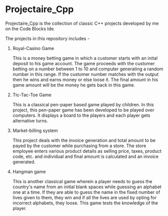 # Projectaire_Cpp
Projectaire_Cpp is the collection of classic C++ projects developed by me on the Code Blocks Ide.

The projects in this repository includes -

  1. Royal-Casino Game
  
      This is a money betting game in which a customer starts with an inital deposit to his game account. The game proceeds with the             customer betting on a number between 1 to 10 and computer generating a random number in this range. If the customer number matches         with the output then he wins and earns money or else loose it. The final amount in his game amount will be the money he gets back in       this game.
  
  
  2. Tic-Tac-Toe Game
  
      This is a classical pen-paper based game played by children. In this project, this pen-paper game has been developed to be played           over computers. It displays a board to the players and each player gets alternative turns.
  
  
  3. Market-billing system
  
      This project deals with the invoice generation and total amount to be payed by the customer while purchasing from a store. The store       employee enters various product details as selling price, taxes, product code, etc. and individual and final amount is calculated and       an invoice generated.
  
  
  4. Hangman game
  
      This is another classical game wherein a player needs to guess the country's name from an initial blank spaces while guessing an           alphabet one at a time. If they are able to guess the name in the fixed number of lives given to them, they win and if all the lives       are used by opting for incorrect alphabets, they loose. This game tests the knowledge of the player.
